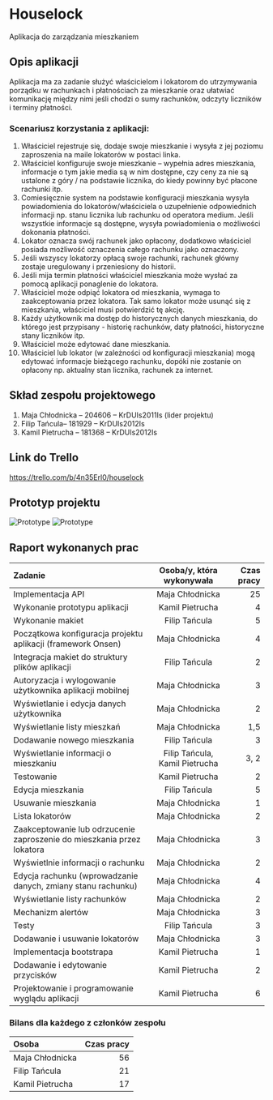 # Houselock
Aplikacja do zarządzania mieszkaniem

## Opis aplikacji
Aplikacja ma za zadanie służyć właścicielom i lokatorom do utrzymywania porządku w rachunkach i płatnościach za mieszkanie oraz ułatwiać komunikację między nimi jeśli chodzi o sumy rachunków, odczyty liczników i terminy płatności.

### Scenariusz korzystania z aplikacji:
1. Właściciel rejestruje się, dodaje swoje mieszkanie i wysyła z jej poziomu zaproszenia na maile lokatorów w postaci linka.
2. Właściciel konfiguruje swoje mieszkanie – wypełnia adres mieszkania, informacje o tym jakie media są w nim dostępne, czy ceny za nie są ustalone z góry / na podstawie licznika, do kiedy powinny być płacone rachunki itp.
3. Comiesięcznie system na podstawie konfiguracji mieszkania wysyła powiadomienia do lokatorów/właściciela o uzupełnienie odpowiednich informacji np. stanu licznika lub rachunku od operatora medium. Jeśli wszystkie informacje są dostępne, wysyła powiadomienia o możliwości dokonania płatności.
4. Lokator oznacza swój rachunek jako opłacony, dodatkowo właściciel posiada możliwość oznaczenia całego rachunku jako oznaczony. 
5. Jeśli wszyscy lokatorzy opłacą swoje rachunki, rachunek główny zostaje uregulowany i przeniesiony do historii.
6. Jeśli mija termin płatności właściciel mieszkania może wysłać za pomocą aplikacji ponaglenie do lokatora.
7. Właściciel może odpiąć lokatora od mieszkania, wymaga to zaakceptowania przez lokatora. Tak samo lokator może usunąć się z mieszkania, właściciel musi potwierdzić tę akcję. 
8. Każdy użytkownik ma dostęp do historycznych danych mieszkania, do którego jest przypisany - historię rachunków, daty płatności, historyczne stany liczników itp.
9. Właściciel może edytować dane mieszkania.
10. Właściciel lub lokator (w zależności od konfiguracji mieszkania) mogą edytować informacje bieżącego rachunku, dopóki nie zostanie on opłacony np. aktualny stan licznika, rachunek za internet.

## Skład zespołu projektowego
1. Maja Chłodnicka – 204606 – KrDUIs2011Is (lider projektu)
2. Filip Tańcula– 181929 – KrDUIs2012Is
3. Kamil Pietrucha – 181368 – KrDUIs2012Is

## Link do Trello
https://trello.com/b/4n35Erl0/houselock

## Prototyp projektu
![Prototype](https://github.com/Chlodnicka/houselock/blob/master/www/prototype/Dashboard.jpg)
![Prototype](https://github.com/Chlodnicka/houselock/blob/master/www/prototype/Ustawienia.jpg)

## Raport wykonanych prac

| Zadanie | Osoba/y, która wykonywała | Czas pracy |
| :---         |     :---:      |          ---: |
| Implementacja API   | Maja Chłodnicka     | 25    |
| Wykonanie prototypu aplikacji     | Kamil Pietrucha       | 4      |
| Wykonanie makiet     | Filip Tańcula       | 5     |
| Początkowa konfiguracja projektu aplikacji (framework Onsen)     | Maja Chłodnicka       | 4      |
| Integracja makiet do struktury plików aplikacji     | Filip Tańcula       | 2      |
| Autoryzacja i wylogowanie użytkownika aplikacji mobilnej     | Maja Chłodnicka       | 3      |
| Wyświetlanie i edycja danych użytkownika     | Maja Chłodnicka       |  2     |
| Wyświetlanie listy mieszkań     | Maja Chłodnicka       | 1,5      |
| Dodawanie nowego mieszkania     | Filip Tańcula       | 3      |
| Wyświetlanie informacji o mieszkaniu     | Filip Tańcula, Kamil Pietrucha       | 3, 2      |
| Testowanie  | Kamil Pietrucha   | 2   |
| Edycja mieszkania     | Filip Tańcula       | 5      |
| Usuwanie mieszkania     | Maja Chłodnicka       | 1      |
| Lista lokatorów     | Maja Chłodnicka       | 2      |
| Zaakceptowanie lub odrzucenie zaproszenie do mieszkania przez lokatora     | Maja Chłodnicka       | 3      |
| Wyświetlnie informacji o rachunku     | Maja Chłodnicka       | 2      |
| Edycja rachunku (wprowadzanie danych, zmiany stanu rachunku)     | Maja Chłodnicka       | 4      |
| Wyświetlanie listy rachunków     | Maja Chłodnicka       | 2      |
| Mechanizm alertów     | Maja Chłodnicka       | 3      |
| Testy     | Filip Tańcula       | 3      |
| Dodawanie i usuwanie lokatorów |  Maja Chłodnicka | 3
| Implementacja bootstrapa | Kamil Pietrucha | 1
| Dodawanie i edytowanie przycisków | Kamil Pietrucha | 2
| Projektowanie i programowanie wyglądu aplikacji | Kamil Pietrucha | 6


### Bilans dla każdego z członków zespołu

| Osoba | Czas pracy |
| :---         |         ---: |
| Maja Chłodnicka     | 56    |
| Filip Tańcula       | 21     |
| Kamil Pietrucha     | 17     |

